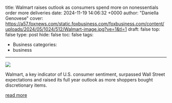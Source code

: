title: Walmart raises outlook as consumers spend more on nonessentials order more deliveries
date: 2024-11-19 14:06:32 +0000
author: "Daniella Genovese"
cover: https://a57.foxnews.com/static.foxbusiness.com/foxbusiness.com/content/uploads/2024/05/1024/512/Walmart-image.jpg?ve=1&tl=1
draft: false
top: false
type: post
hide: false
toc: false
tags:
  - Business
categories:
  - business
---

![](https://a57.foxnews.com/static.foxbusiness.com/foxbusiness.com/content/uploads/2024/05/1024/512/Walmart-image.jpg?ve=1&tl=1)

Walmart, a key indicator of U.S. consumer sentiment, surpassed Wall Street expectations and raised its full year outlook as more shoppers bought discretionary items.

[read more](https://www.foxbusiness.com/lifestyle/walmart-raises-outlook-consumers-spend-more-nonessentials-order-more-deliveries)
